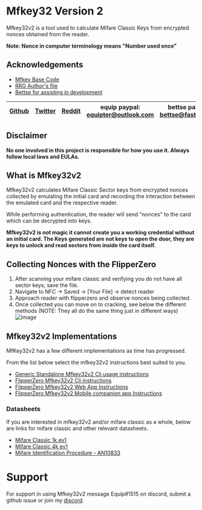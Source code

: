 

# Mfkey32 Version 2
Mfkey32v2 is a tool used to calculate Mifare Classic Keys from encrypted nonces obtained from the reader. 

**Note: Nonce in computer terminology means "Number used once"**


## Acknowledgements

 - [Mfkey Base Code](https://github.com/rfidresearchgroup/proxmark3)
 - [RRG Author's file](https://github.com/equipter/mfkey32v2/blob/main/AUTHORS.md)
 - [Bettse for assisting in development](https://gitlab.com/bettse)

| [Github](https://github.com/equipter) | [Twitter](https://twitter.com/Equip0x80) | [Reddit](https://www.reddit.com/user/equipter) | equip paypal: equipter@outlook.com | bettse paypal: bettse@fastmail.fm | [Discord](https://discord.gg/e9XzfG5nV5) |
| :---: | :---: | :---: | :---: | :---: | :---: |

## Disclaimer

**No one involved in this project is responsible for how you use it. Always follow local laws and EULAs.**

## What is Mfkey32v2
Mfkey32v2 calculates Mifare Classic Sector keys from encrypted nonces collected by emulating the initial card and recording the interaction between the emulated card and the respective reader. 

While performing authentication, the reader will send "nonces" to the card which can be decrypted into keys. 

**Mfkey32v2 is not magic it cannot create you a working credential without an initial card. The Keys generated are not keys to open the door, they are keys to unlock and read sectors from inside the card itself.**

## Collecting Nonces with the FlipperZero 
1. After scanning your mifare classic and verifying you do not have all sector keys, save the file. 
2. Navigate to NFC -> Saved -> [Your File] -> detect reader 
3. Approach reader with flipperzero and observe nonces being collected. 
4. Once collected you can move on to cracking, see below the different methods (NOTE: They all do the same thing just in different ways) 
![image](https://user-images.githubusercontent.com/72751518/214213828-1fd5bef9-7978-4508-ac05-06a691de3a01.png)


##  Mfkey32v2 Implementations 
MfKey32v2 has a few different implementations as time has progressed.

From the list below select the mfkey32v2 instructions best suited to you. 

* [Generic Standalone Mfkey32v2 Cli usage instructions](https://github.com/equipter/mfkey32v2/blob/main/Docs/Generic.md)
* [FlipperZero Mfkey32v2 Cli instructions](https://github.com/equipter/mfkey32v2/blob/main/Docs/Flippercli.md)
* [FlipperZero Mfkey32v2 Web App Instructions](https://github.com/equipter/mfkey32v2/blob/main/Docs/flip-site.md)
* [FlipperZero Mfkey32v2 Mobile companion app Instructions](https://github.com/equipter/mfkey32v2/blob/main/Docs/flip-app.md)

### Datasheets
If you are interested in mfkey32v2 and/or mifare classic as a whole, below are links for mifare classic and other relevant datasheets.
* [Mifare Classic 1k ev1](https://www.nxp.com/docs/en/data-sheet/MF1S50YYX_V1.pdf)
* [Mifare Classic 4k ev1](https://www.nxp.com/docs/en/data-sheet/MF1S70YYX_V1.pdf)
* [Mifare Identification Procedure - AN10833](https://www.nxp.com/docs/en/application-note/AN10833.pdf)

# Support 
For support in using Mfkey32v2 message Equip#1515 on discord, submit a github issue or join my [discord](https://discord.gg/e9XzfG5nV5).

